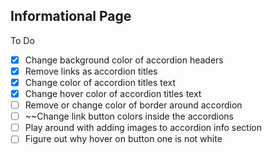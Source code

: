 Informational Page
------------------

To Do

- [x] Change background color of accordion headers
- [x] Remove links as accordion titles
- [x] Change color of accordion titles text
- [x] Change hover color of accordion titles text
- [ ] Remove or change color of border around accordion
- [ ] ~~Change link button colors inside the accordions
- [ ] Play around with adding images to accordion info section
- [ ] Figure out why hover on button one is not white